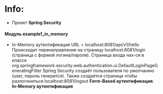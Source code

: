 # Info:
- Проект **Spring Security**

#### Модуль example1_in_memory
- In-Memory аутентификация
URL = localhost:8081/api/v1/hello
Происходит перенаправление на страницу localhost:8081/login
(страница с формой логина/пароля).
Страница входа нах-ся в классе
org.springframework.security.web.authentication.ui.DefaultLoginPageGeneratingFilter
Spring Security создаёт пользователя по умолчанию
(user, пароль генерится).
Также создаётся страница чтобы разлогиниться
localhost:8081/logout
**Form-Based аутентификация**.
**In-Memory аутентификация**
